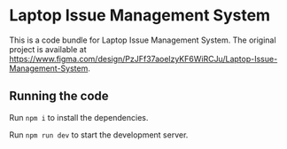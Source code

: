 
  # Laptop Issue Management System

  This is a code bundle for Laptop Issue Management System. The original project is available at https://www.figma.com/design/PzJFf37aoelzyKF6WiRCJu/Laptop-Issue-Management-System.

  ## Running the code

  Run `npm i` to install the dependencies.

  Run `npm run dev` to start the development server.
  
